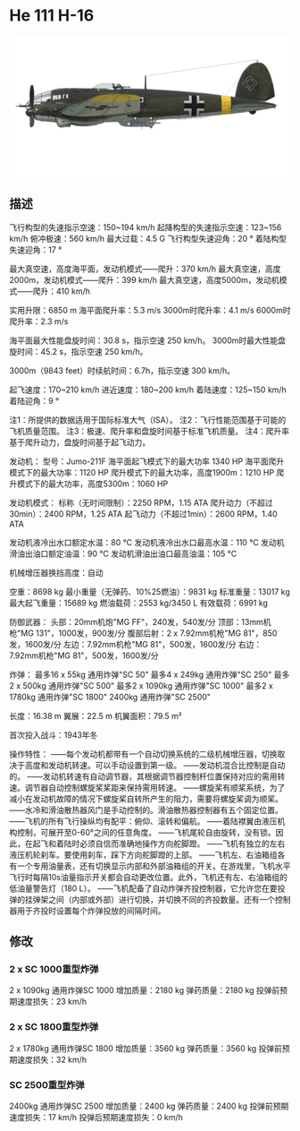 # He 111 H-16

![he111h16](../images/he111h16.png)

## 描述

飞行构型的失速指示空速：150~194 km/h
起降构型的失速指示空速：123~156 km/h
俯冲极速：560 km/h
最大过载：4.5 G
飞行构型失速迎角：20 °
着陆构型失速迎角：17 °

最大真空速，高度海平面，发动机模式——爬升：370 km/h
最大真空速，高度2000m，发动机模式——爬升：399 km/h
最大真空速，高度5000m，发动机模式——爬升：410 km/h

实用升限：6850 m
海平面爬升率：5.3 m/s
3000m时爬升率：4.1 m/s
6000m时爬升率：2.3 m/s

海平面最大性能盘旋时间：30.8 s，指示空速 250 km/h。
3000m时最大性能盘旋时间：45.2 s，指示空速 250 km/h。

3000m（9843 feet）时续航时间：6.7h，指示空速 300 km/h。

起飞速度：170~210 km/h
进近速度：180~200 km/h
着陆速度：125~150 km/h
着陆迎角：9 °

注1：所提供的数据适用于国际标准大气（ISA）。
注2：飞行性能范围基于可能的飞机质量范围。
注3：极速、爬升率和盘旋时间基于标准飞机质量。
注4：爬升率基于爬升动力，盘旋时间基于起飞动力。

发动机：
型号：Jumo-211F
海平面起飞模式下的最大功率 1340 HP
海平面爬升模式下的最大功率：1120 HP
爬升模式下的最大功率，高度1900m：1210 HP
爬升模式下的最大功率，高度5300m：1060 HP

发动机模式：
标称（无时间限制）：2250 RPM，1.15 ATA
爬升动力（不超过30min）：2400 RPM，1.25 ATA
起飞动力（不超过1min）：2600 RPM，1.40 ATA

发动机液冷出水口额定水温：80 °C
发动机液冷出水口最高水温：110 °C
发动机滑油出油口额定油温：90 °C
发动机滑油出油口最高油温：105 °C

机械增压器换挡高度：自动 

空重：8698 kg
最小重量（无弹药、10%25燃油）：9831 kg
标准重量：13017 kg
最大起飞重量：15689 kg
燃油载荷：2553 kg/3450 L
有效载荷：6991 kg

防御武器：
头部：20mm机炮"MG FF"，240发，540发/分
顶部：13mm机枪"MG 131"，1000发，900发/分
腹部后射：2 x 7.92mm机枪"MG 81"，850发，1600发/分
左边：7.92mm机枪"MG 81"，500发，1600发/分
右边：7.92mm机枪"MG 81"，500发，1600发/分

炸弹：
最多16 x 55kg 通用炸弹"SC 50"
最多4 x 249kg 通用炸弹"SC 250"
最多2 x 500kg 通用炸弹"SC 500"
最多2 x 1090kg 通用炸弹"SC 1000"
最多2 x 1780kg 通用炸弹"SC 1800"
2400kg 通用炸弹"SC 2500"

长度：16.38 m
翼展：22.5 m
机翼面积：79.5 m²

首次投入战斗：1943年冬

操作特性：
——每个发动机都带有一个自动切换系统的二级机械增压器，切换取决于高度和发动机转速。可以手动设置到第一级。
——发动机混合比控制是自动的。
——发动机转速有自动调节器，其根据调节器控制杆位置保持对应的需用转速。调节器自动控制螺旋桨桨距来保持需用转速。
——螺旋桨有顺桨系统，为了减小在发动机故障的情况下螺旋桨自转所产生的阻力，需要将螺旋桨调为顺桨。
——水冷和滑油散热器风门是手动控制的。滑油散热器控制器有五个固定位置。
——飞机的所有飞行操纵均有配平：俯仰、滚转和偏航。
——着陆襟翼由液压机构控制，可展开至0-60°之间的任意角度。
——飞机尾轮自由旋转，没有锁。因此，在起飞和着陆时必须自信而准确地操作方向舵脚蹬。
——飞机有独立的左右液压机轮刹车。要使用刹车，踩下方向舵脚蹬的上部。
——飞机左、右油箱组各有一个专用油量表，还有切换显示内部和外部油箱组的开关。在游戏里，飞机水平飞行时每隔10s油量指示开关都会自动更改位置。此外，飞机还有左、右油箱组的低油量警告灯（180 L）。
——飞机配备了自动炸弹齐投控制器，它允许您在要投弹的挂弹架之间（内部或外部）进行切换，并切换不同的齐投数量。还有一个控制器用于齐投时设置每个炸弹投放的间隔时间。

## 修改


### 2 x SC 1000重型炸弹

2 x 1090kg 通用炸弹SC 1000
增加质量：2180 kg
弹药质量：2180 kg
投弹前预期速度损失：23 km/h


### 2 x SC 1800重型炸弹

2 x 1780kg 通用炸弹SC 1800
增加质量：3560 kg
弹药质量：3560 kg
投弹前预期速度损失：32 km/h


### SC 2500重型炸弹

2400kg 通用炸弹SC 2500
增加质量：2400 kg
弹药质量：2400 kg
投弹前预期速度损失：17 km/h
投弹后预期速度损失：0 km/h